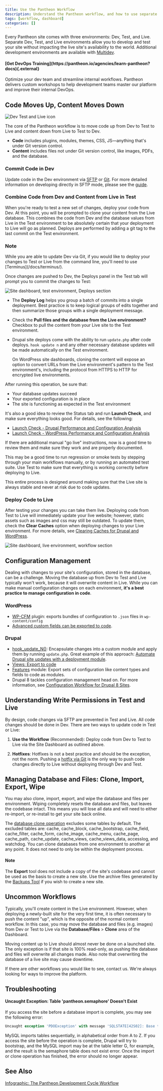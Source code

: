 ```yaml
---
title: Use the Pantheon Workflow
description: Understand the Pantheon workflow, and how to use separate Dev, Test, and Live environments for your Drupal or WordPress sites.
tags: [workflow, dashboard]
categories: []
---
```


Every Pantheon site comes with three environments: Dev, Test, and Live. Separate Dev, Test, and Live environments allow you to develop and test your site without impacting the live site's availability to the world. Additional development environments are available with [Multidev](/docs/multidev/).

<div class="enablement">
  <h4 class="info" markdown="1">[Get DevOps Training](https://pantheon.io/agencies/learn-pantheon?docs){.external}</h4>
  <p>Optimize your dev team and streamline internal workflows. Pantheon delivers custom workshops to help development teams master our platform and improve their internal DevOps.</p>
</div>

## Code Moves Up, Content Moves Down
<img src="/source/docs/assets/images/workflow.png" alt="Dev Test and Live icon" style="border:0;margin-left:auto;margin-right:auto;display:block;">

The core of the Pantheon workflow is to move code up from Dev to Test to Live and content down from Live to Test to Dev.

- **Code** includes plugins, modules, themes, CSS, JS—anything that's under Git version control.
- **Content** includes files not under Git version control, like images, PDFs, and the database.

### Commit Code in Dev

Update code in the Dev environment via [SFTP](/docs/sftp/#sftp-mode) or [Git](/docs/git/).
For more detailed information on developing directly in SFTP mode, please see the [guide](/docs/sftp/).

### Combine Code from Dev and Content from Live in Test

When you're ready to test a new set of changes, deploy your code from Dev.  At this point, you will be prompted to clone your content from the Live database.  This combines the code from Dev and the database values from Live in the Test environment to be absolutely certain that your deployment to Live will go as planned. Deploys are performed by adding a git tag to the last commit on the Test environment.

<div class="alert alert-info" role="alert">
<h3 class="info">Note</h3>
<p markdown="1">While you are able to update Dev via Git, if you would like to deploy your changes to Test or Live from the command line, you'll need to use [Terminus](/docs/terminus/).</p>
</div>

Once changes are pushed to Dev, the Deploys panel in the Test tab will prompt you to commit the changes to Test:

![Site dashboard, test environment, Deploys section](/source/docs/assets/images/dashboard/deploy-to-test-env.png)

 - The **Deploy Log** helps you group a batch of commits into a single deployment. Best practice is to keep logical groups of edits together and then summarize those groups with a single deployment message.

 - Check the **Pull files and the database from the Live environment?** Checkbox to pull the content from your Live site to the Test environment.

 - Drupal site deploys come with the ability to run `update.php` after  code deploys. `hook update n` and any other necessary database updates will be made automatically on the Test environment.

   On WordPress site dashboards, cloning the content will expose an option to convert URLs from the Live environment's pattern to the Test environment's, including the protocol from HTTPS to HTTP for encrypted live environments.

After running this operation, be sure that:

* Your database updates succeed
* Your exported configuration is in place
* The site is functioning as expected in the Test environment

It's also a good idea to review the Status tab and run **Launch Check**, and make sure everything looks good. For details, see the following:

- [Launch Check - Drupal Performance and Configuration Analysis](/docs/drupal-launch-check/)
- [Launch Check - WordPress Performance and Configuration Analysis](/docs/wordpress-launch-check/)

If there are additional manual "go live" instructions, now is a good time to review them and make sure they work and are properly documented.

This may be a good time to run regression or smoke tests by stepping through your main workflows manually, or by running an automated test suite. Use Test to make sure that everything is working correctly before deploying to Live.

This entire process is designed around making sure that the Live site is always stable and never at risk due to code updates.


### Deploy Code to Live

After testing your changes you can take them live. Deploying code from Test to Live will immediately update your live website; however, static assets such as images and css may still be outdated. To update them, check the **Clear Caches** option when deploying changes to your Live environment. For more details, see [Clearing Caches for Drupal and WordPress](/docs/clear-caches/).

![Site dashboard, live environment, workflow section](/source/docs/assets/images/dashboard/deploy-live.png)

## Configuration Management

Dealing with changes to your site's configuration, stored in the database, can be a challenge. Moving the database up from Dev to Test and Live typically won't work, because it will overwrite content in Live. While you can make manual configuration changes on each environment, **it's a best practice to manage configuration in code**.

### WordPress

* [WP-CFM](https://wordpress.org/plugins/wp-cfm/) plugin: exports bundles of configuration to `.json` files in `wp-content/config`
* [Advanced custom fields can be exported to code](https://stevegrunwell.com/blog/exploring-the-wordpress-advanced-custom-fields-export-feature/).


### Drupal

* [hook\_update\_N()](https://api.drupal.org/api/drupal/modules%21system%21system.api.php/function/hook_update_N/7.x): Encapsulate changes into a custom module and apply them by running `update.php`. Great example of this approach: [Automate Drupal site updates with a deployment module](http://befused.com/drupal/site-deployment-module).
* [Views: Export to code](https://www.chapterthree.com/blog/howto-best-practices-for-embedding-views-code)
* [Features](https://www.drupal.org/project/features) module: Export sets of configuration like content types and fields to code as modules. 
* Drupal 8 tackles configuration management head on. For more information, see [Configuration Workflow for Drupal 8 Sites](/docs/drupal-8-configuration-management/).

## Understanding Write Permissions in Test and Live

By design, code changes via SFTP are prevented in Test and Live. All code changes should be done in Dev. There are two ways to update code in Test or Live:

1. **Use the Workflow** (Recommended): Deploy code from Dev to Test to Live via the Site Dashboard as outlined above.

2. **Hotfixes**: Hotfixes is not a best practice and should be the exception, not the norm.  Pushing a [hotfix via Git](/docs/hotfixes) is the only way to push code changes directly to Live without deploying through Dev and Test.

## Managing Database and Files: Clone, Import, Export, Wipe

You may also clone, import, export, and wipe the database and files per environment. Wiping completely resets the database and files, but leaves the codebase intact. This means you will lose all data and will need to either re-import, or re-install to get your site back online.

The <a href="/docs/sites/#database--files" data-proofer-ignore>database clone operation</a> excludes some tables by default. The excluded tables are: cache, cache_block, cache_bootstrap, cache_field, cache_filter, cache_form, cache_image, cache_menu, cache_page, cache_path, cache_update, cache_views, cache_views_data, accesslog, and watchdog.  You can clone databases from one environment to another at any point.  It does not need to only be within the deployment process.

<div class="alert alert-info">
<h4 class="info">Note</h4><p>The <strong>Export</strong> tool does not include a copy of the site's codebase and cannot be used as the basis to create a new site. Use the archive files generated by the <a href="/docs/backups">Backups Tool</a> if you wish to create a new site.</p>
</div>

## Uncommon Workflows

Typically, you'll create content in the Live environment. However, when deploying a newly-built site for the very first time, it is often necessary to push the content "up", which is the opposite of the normal content workflow. In this case, you may move the database and files (e.g. images) from Dev or Test to Live via the  **Database/Files** > **Clone** area of the Dashboard.

Moving content up to Live should almost never be done on a launched site. The only exception is if that site is 100% read-only, as pushing the database and files will overwrite all changes made. Also note that overwriting the database of a live site may cause downtime.

If there are other workflows you would like to see, contact us. We're always looking for ways to improve the platform.

## Troubleshooting

#### Uncaught Exception: Table 'pantheon.semaphore' Doesn't Exist

If you access the site before a database import is complete, you may see the following error:

```sql
Uncaught exception 'PDOException' with message 'SQLSTATE[42S02]: Base table or view not found: 1146 Table 'pantheon.semaphore' doesn't exist'
```

MySQL imports tables sequentially, in alphabetical order from A to Z. If you access the site before the operation is complete, Drupal will try to bootstrap, and the MySQL import may be at the table letter G, for example, and the result is the semaphore table does not exist error. Once the import or clone operation has finished, the error should no longer appear.

## See Also
[Infographic: The Pantheon Development Cycle Workflow](https://pantheon.io/blog/infographic-pantheon-development-cycle-workflow)
